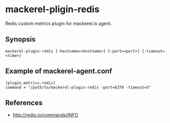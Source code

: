 mackerel-pligin-redis
=====================

Redis custom metrics plugin for mackerel.io agent.

## Synopsis

```shell
mackerel-plugin-redis [-hostname=<hostname>] [-port=<port>] [-timeout=<time>]
```

## Example of mackerel-agent.conf

```
[plugin.metrics.redis]
command = "/path/to/mackerel-plugin-redis -port=6379 -timeout=5"
```

## References

- http://redis.io/commands/INFO

